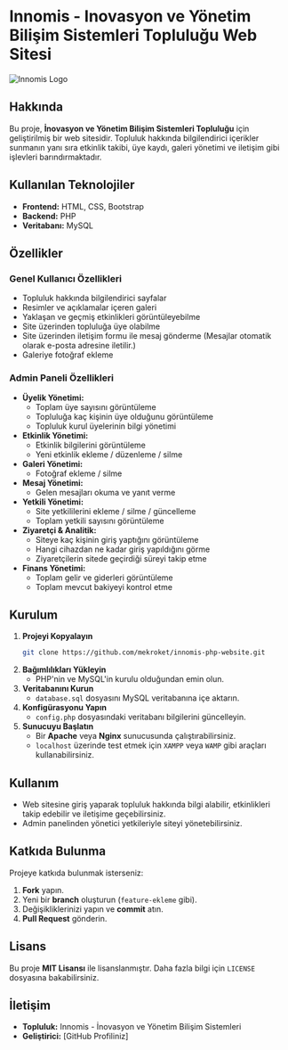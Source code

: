 # Innomis - Inovasyon ve Yönetim Bilişim Sistemleri Topluluğu Web Sitesi

![Innomis Logo](link_to_logo_if_any)

## Hakkında

Bu proje, **İnovasyon ve Yönetim Bilişim Sistemleri Topluluğu** için geliştirilmiş bir web sitesidir. Topluluk hakkında bilgilendirici içerikler sunmanın yanı sıra etkinlik takibi, üye kaydı, galeri yönetimi ve iletişim gibi işlevleri barındırmaktadır.

## Kullanılan Teknolojiler

- **Frontend:** HTML, CSS, Bootstrap
- **Backend:** PHP
- **Veritabanı:** MySQL

## Özellikler

### Genel Kullanıcı Özellikleri
- Topluluk hakkında bilgilendirici sayfalar
- Resimler ve açıklamalar içeren galeri
- Yaklaşan ve geçmiş etkinlikleri görüntüleyebilme
- Site üzerinden topluluğa üye olabilme
- Site üzerinden iletişim formu ile mesaj gönderme (Mesajlar otomatik olarak e-posta adresine iletilir.)
- Galeriye fotoğraf ekleme

### Admin Paneli Özellikleri
- **Üyelik Yönetimi:**
  - Toplam üye sayısını görüntüleme
  - Topluluğa kaç kişinin üye olduğunu görüntüleme
  - Topluluk kurul üyelerinin bilgi yönetimi
- **Etkinlik Yönetimi:**
  - Etkinlik bilgilerini görüntüleme
  - Yeni etkinlik ekleme / düzenleme / silme
- **Galeri Yönetimi:**
  - Fotoğraf ekleme / silme
- **Mesaj Yönetimi:**
  - Gelen mesajları okuma ve yanıt verme
- **Yetkili Yönetimi:**
  - Site yetkililerini ekleme / silme / güncelleme
  - Toplam yetkili sayısını görüntüleme
- **Ziyaretçi & Analitik:**
  - Siteye kaç kişinin giriş yaptığını görüntüleme
  - Hangi cihazdan ne kadar giriş yapıldığını görme
  - Ziyaretçilerin sitede geçirdiği süreyi takip etme
- **Finans Yönetimi:**
  - Toplam gelir ve giderleri görüntüleme
  - Toplam mevcut bakiyeyi kontrol etme

## Kurulum

1. **Projeyi Kopyalayın**
   ```bash
   git clone https://github.com/mekroket/innomis-php-website.git
   ```
2. **Bağımlılıkları Yükleyin**
   - PHP'nin ve MySQL'in kurulu olduğundan emin olun.
3. **Veritabanını Kurun**
   - `database.sql` dosyasını MySQL veritabanına içe aktarın.
4. **Konfigürasyonu Yapın**
   - `config.php` dosyasındaki veritabanı bilgilerini güncelleyin.
5. **Sunucuyu Başlatın**
   - Bir **Apache** veya **Nginx** sunucusunda çalıştırabilirsiniz.
   - `localhost` üzerinde test etmek için `XAMPP` veya `WAMP` gibi araçları kullanabilirsiniz.

## Kullanım
- Web sitesine giriş yaparak topluluk hakkında bilgi alabilir, etkinlikleri takip edebilir ve iletişime geçebilirsiniz.
- Admin panelinden yönetici yetkileriyle siteyi yönetebilirsiniz.

## Katkıda Bulunma
Projeye katkıda bulunmak isterseniz:
1. **Fork** yapın.
2. Yeni bir **branch** oluşturun (`feature-ekleme` gibi).
3. Değişikliklerinizi yapın ve **commit** atın.
4. **Pull Request** gönderin.

## Lisans
Bu proje **MIT Lisansı** ile lisanslanmıştır. Daha fazla bilgi için `LICENSE` dosyasına bakabilirsiniz.

## İletişim
- **Topluluk:** Innomis - İnovasyon ve Yönetim Bilişim Sistemleri
- **Geliştirici:** [GitHub Profiliniz]

